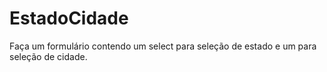 # EstadoCidade
Faça um formulário contendo um select para seleção de estado e um para seleção de cidade.
